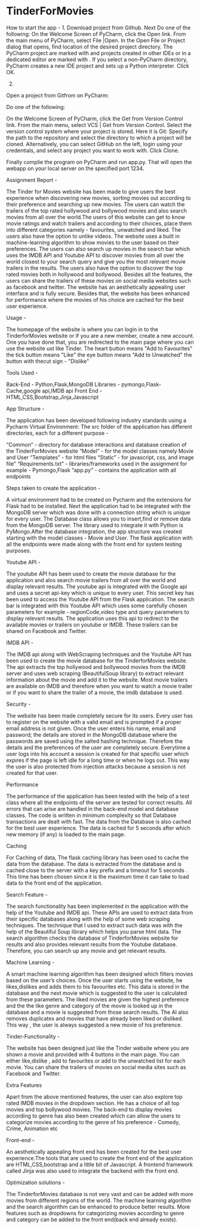 # TinderForMovies

How to start the app -
1.
Download project from Github.
Next
Do one of the following:
 On the Welcome Screen of PyCharm, click the Open link.
 From the main menu of PyCharm, select File |Open.
In the Open File or Project dialog that opens, find location of the desired project directory. The PyCharm project are marked with  and projects created in other IDEs or in a dedicated editor are marked with .
If you select a non-PyCharm directory, PyCharm creates a new IDE project and sets up a Python interpreter.
Click OK.

2.
Open a project from Gitfrom on PyCharm:

Do one of the following:

 On the Welcome Screen of PyCharm, click the Get from Version Control link.
 From the main menu, select VCS | Get from Version Control.
Select the version control system where your project is stored. Here it is Git:
Specify the path to the repository and select the directory to which a project will be cloned. Alternatively, you can select GitHub on the left, login using your credentials, and select any project you want to work with.
Click Clone.

Finally complie the program on PyCharm and run app.py. That will open the webapp on your local server on the specified port 1234.



Assignment Report -

The Tinder for Movies website has been made to give users the best experience when discovering new movies, sorting movies out according to their preference and searching up new movies. The users can watch the trailers of the top rated hollywood and bollywood movies and also search movies from all over the world.The users of this website can get to know movie ratings and watch trailers and according to their choices, place them into different categories namely - favourites, unwatched and liked. The users also have the option to unlike videos.
The website uses a built in machine-learning algorithm to show movies to the user based on their preferences. The users can also search up movies in the search bar which uses the IMDB API and Youtube API to discover movies from all over the world closest to your search query and give you the most relevant movie trailers in the results. The users also have the option to discover the top rated movies both in hollywood and bollywood. Besides all the features, the users can share the trailers of these movies on social media websites such as facebook and twitter. The website has an aesthetically appealing user interface and is fully secure. Besides that, the website has been enhanced for performance where the movies of his choice are cached for the best user experience.

Usage -

The homepage of the website is where you can login in to the TinderforMovies website or if you are a new member, create a new account. One you have done that, you are redirected to the main page where you can use the website ust like Tinder.
The heart button means "Add to Favourites"
the tick button means "Like"
the eye button means "Add to Unwatched"
the button with thecut sign - "Dislike"

Tools Used - 

Back-End - Python,Flask,MongoDB
Libraries - pymongo,Flask-Cache,google api,IMDB api
Front End - HTML,CSS,Bootstrap,Jinja,Javascript

App Structure - 

The application has been developed following industry standards using a Pycharm Virtual Environment:
The src folder of the application has different directories, each for a different purpose - 

 “Common” - directory for database interactions and database creation of the TinderForMovies website
“Model” - for the model classes namely Movie and User
“Templates” - for html files 
“Static” - for javascript, css, and image file”
“Requirements.txt” - libraries/frameworks used in the assignment for example - Pymongo,Flask
“app.py” - contains the application with all endpoints

Steps taken to create the application -

A virtual environment had to be created on Pycharm and the extensions for Flask had to be installed. Next the application had to be integrated with the MongoDB server which was done with a connection string which is unique for every user. The Database class allows you to insert,find or remove data from the MongoDB server. The library used to integrate it with Python is PyMongo.After the database integration, the app structure was created starting with the model classes - Movie and User. The flask application with all the endpoints were made along with the front end for system testing purposes.

Youtube API -

The youtube API has been used to create the movie database for the application and alos search movie trailers from all over the world and display relevant results. The youtube api is integrated with the Google api and uses a secret api-key which is unique to every user. This secret key has been used to access the Youtube API from the Flask application. The search bar is integrated with this Youtube API  which uses some carefully chosen parameters for example - regionCode,video type and query parameters to display relevant results. The application uses this api to redirect to the available movies or trailers on youtube or IMDB. These trailers can be shared on Facebook and Twitter.
 
IMDB API -

The IMDB api along with WebScraping techniques and the Youtube API  has been used to create the movie database for the TinderforMovies website. The api extracts the top hollywood and bollywood movies from the IMDB server and uses web scraping (BeautifulSoup library) to extract relevant information about the movie and add it to the website. Most movie trailers are available on IMDB and therefore when you want to watch a movie trailer or if you want to share the trailer of a movie, the imdb database is used. 

Security - 

The website has been made completely secure for its users. Every user has to register on the website with a valid email and is prompted if a proper email address is not given. Once the user enters his name, email and password; the details are stored in the MongoDB database where the passwords are saved using the salted hashing technique. Therefore the details and the preferences of the user are completely secure. Everytime a user logs into his account a session is created for that specific user which expires if the page is left idle for a long time or when he logs out. This way the user is also protected from injection attacks because a session is not created for that user.

Performance

The performance of the application has been tested with the help of a test class where all the endpoints of the server are tested for correct results. All errors that can arise are handled in the back-end model and database classes. The code is written in minimum complexity so that Database transactions are dealt with fast. The data from the Database is also cached for the best user experience. The data is cached for 5 seconds after which new memory (if any) is loaded to the main page.  


Caching

For Caching of data, The flask caching library has been used to cache the data from the database. The data is extracted from the database and is cached close to the server with a key prefix and a timeout for 5 seconds . This time has been chosen since it is the maximum time it can take to load data to the front end of the application.

Search Feature -

The search functionality has been implemented in the application with the help of the Youtube and IMDB api. These APIs are used to extract data from their specific databases along with the help of some web scraping techniques. The technique that I used to extract such data was with the help of the Beautiful Soup library which helps you parse html data. The search algorithm checks the database of TinderforMovies website for results and also provides relevant results from the Youtube database. Therefore, you can search up any movie and get relevant results.

Machine Learning -

A smart machine learning algorithm has been designed which filters movies based on the user’s choices. Once the user starts using the website, he likes,dislikes and adds them to his favourites etc. This data is stored in the database and the next movie which is suggested to the user is calculated from these parameters. The liked movies are given the highest preference and the the like genre and category of the movie is looked up in the database and a movie is suggested from those search results. The AI also removes duplicates and movies that have already been liked or disliked. This way , the user is always suggested a new movie of his preference. 

Tinder-Functionality -

The website has been designed just like the Tinder website where you are shown a movie and provided with 4 buttons in the main page. You can either like,dislike , add to favourites or add to the unwatched list for each movie. You can share the trailers of movies on social media sites such as Facebook and Twitter. 

Extra Features

Apart from the above mentioned features, the user can also explore top rated IMDB movies in the dropdown section. He has a choice of all top movies and top bollywood movies. The back-end to display movies according to genre has also been created which can allow the users to categorize movies according to the genre of his preference - Comedy, Crime, Animation etc

Front-end -

An aesthetically appealing front end has been created for the best user experience.The tools that are used to create the front end of the application are HTML,CSS,bootstrap and a little bit of Javascript. A frontend framework called Jinja was also used to integrate the backend with the front end.

Optimization solutions - 

The TinderforMovies database is not very vast and can be added with more movies from different regions of the world. The machine learning algorithm and the search algorithm can be enhanced to produce better results. More features such as dropdowns for categorizing movies according to genre and category can be added to the front end(back end already exists).
